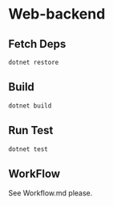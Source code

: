 # Web-backend

## Fetch Deps

```
dotnet restore
```

## Build
```
dotnet build
```

## Run Test
```
dotnet test
```

## WorkFlow
See Workflow.md please.
